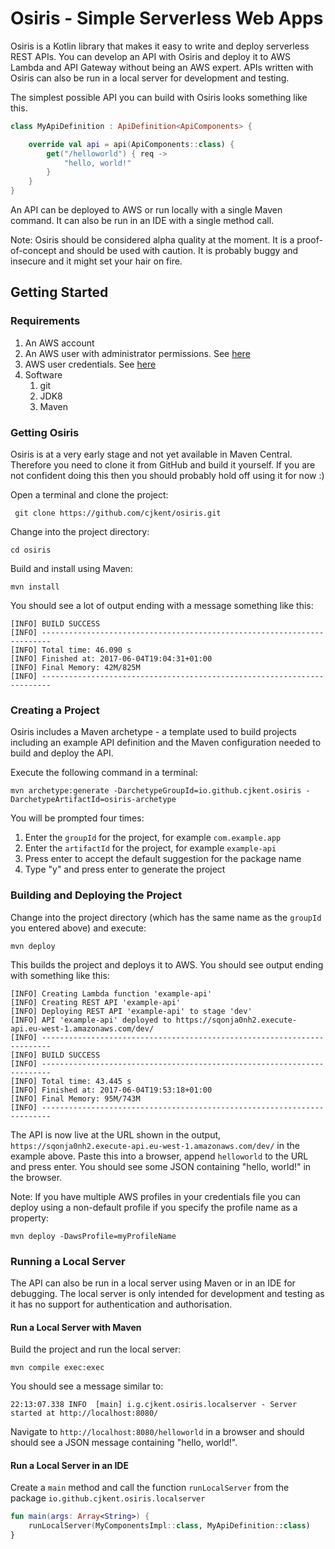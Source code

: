 # Osiris - Simple Serverless Web Apps

Osiris is a Kotlin library that makes it easy to write and deploy serverless REST APIs. You can develop an API with Osiris and deploy it to AWS Lambda and API Gateway without being an AWS expert. APIs written with Osiris can also be run in a local server for development and testing.

The simplest possible API you can build with Osiris looks something like this.

```kotlin
class MyApiDefinition : ApiDefinition<ApiComponents> {

    override val api = api(ApiComponents::class) {
        get("/helloworld") { req ->
            "hello, world!"
        }
    }
}
```

An API can be deployed to AWS or run locally with a single Maven command. It can also be run in an IDE with a single method call.

Note: Osiris should be considered alpha quality at the moment. It is a proof-of-concept and should be used with caution. It is probably buggy and insecure and it might set your hair on fire. 

## Getting Started

### Requirements

1) An AWS account
1) An AWS user with administrator permissions. See [here](http://docs.aws.amazon.com/IAM/latest/UserGuide/getting-started_create-admin-group.html)
1) AWS user credentials. See [here](http://docs.aws.amazon.com/sdk-for-java/v1/developer-guide/credentials.html#credentials-default)
1) Software
    1) git
    1) JDK8
    1) Maven

### Getting Osiris

Osiris is at a very early stage and not yet available in Maven Central. Therefore you need to clone it from GitHub and build it yourself. If you are not confident doing this then you should probably hold off using it for now :)

Open a terminal and clone the project:

```
 git clone https://github.com/cjkent/osiris.git
```

Change into the project directory:

```
cd osiris
```

Build and install using Maven:

```
mvn install
```

You should see a lot of output ending with a message something like this:

```shell
[INFO] BUILD SUCCESS
[INFO] ------------------------------------------------------------------------
[INFO] Total time: 46.090 s
[INFO] Finished at: 2017-06-04T19:04:31+01:00
[INFO] Final Memory: 42M/825M
[INFO] ------------------------------------------------------------------------
```

### Creating a Project

Osiris includes a Maven archetype - a template used to build projects including an example API definition and the Maven configuration needed to build and deploy the API.

Execute the following command in a terminal:

```
mvn archetype:generate -DarchetypeGroupId=io.github.cjkent.osiris -DarchetypeArtifactId=osiris-archetype
```

You will be prompted four times:

1) Enter the `groupId` for the project, for example `com.example.app`
2) Enter the `artifactId` for the project, for example `example-api`
3) Press enter to accept the default suggestion for the package name
4) Type "y" and press enter to generate the project

### Building and Deploying the Project

Change into the project directory (which has the same name as the `groupId` you entered above) and execute:

```
mvn deploy
```

This builds the project and deploys it to AWS. You should see output ending with something like this:

```
[INFO] Creating Lambda function 'example-api'
[INFO] Creating REST API 'example-api'
[INFO] Deploying REST API 'example-api' to stage 'dev'
[INFO] API 'example-api' deployed to https://sqonja0nh2.execute-api.eu-west-1.amazonaws.com/dev/
[INFO] ------------------------------------------------------------------------
[INFO] BUILD SUCCESS
[INFO] ------------------------------------------------------------------------
[INFO] Total time: 43.445 s
[INFO] Finished at: 2017-06-04T19:53:18+01:00
[INFO] Final Memory: 95M/743M
[INFO] ------------------------------------------------------------------------
```

The API is now live at the URL shown in the output, `https://sqonja0nh2.execute-api.eu-west-1.amazonaws.com/dev/` in the example above. Paste this into a browser, append `helloworld` to the URL and press enter. You should see some JSON containing "hello, world!" in the browser.

Note: If you have multiple AWS profiles in your credentials file you can deploy using a non-default profile if you specify the profile name as a property:

```
mvn deploy -DawsProfile=myProfileName
``` 

### Running a Local Server

The API can also be run in a local server using Maven or in an IDE for debugging. The local server is only intended for development and testing as it has no support for authentication and authorisation.

#### Run a Local Server with Maven

Build the project and run the local server:

```
mvn compile exec:exec
```

You should see a message similar to:

```
22:13:07.338 INFO  [main] i.g.cjkent.osiris.localserver - Server started at http://localhost:8080/
```

Navigate to `http://localhost:8080/helloworld` in a browser and should should see a JSON message containing "hello, world!".

#### Run a Local Server in an IDE

Create a `main` method and call the function `runLocalServer` from the package `io.github.cjkent.osiris.localserver`

```kotlin
fun main(args: Array<String>) {
    runLocalServer(MyComponentsImpl::class, MyApiDefinition::class)
}
```

